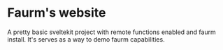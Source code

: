 # Faurm's website
A pretty basic sveltekit project with remote functions enabled and faurm install.
It's serves as a way to demo faurm capabilities. 

